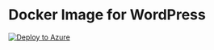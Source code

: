 # Docker Image for WordPress
[![Deploy to Azure](http://azuredeploy.net/deploybutton.png)](https://azuredeploy.net/)